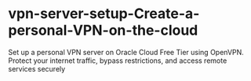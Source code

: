 # vpn-server-setup-Create-a-personal-VPN-on-the-cloud
Set up a personal VPN server on Oracle Cloud Free Tier using OpenVPN. Protect your internet traffic, bypass restrictions, and access remote services securely 
